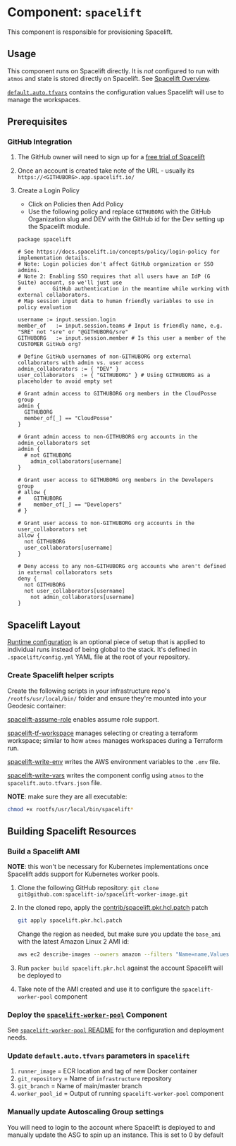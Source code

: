# Component: `spacelift`

This component is responsible for provisioning Spacelift.

## Usage

This component runs on Spacelift directly. It is _not_ configured to run with `atmos` and state is stored directly on Spacelift. See [Spacelift Overview](docs/spacelift-overview.md).

[`default.auto.tfvars`](default.auto.tfvars) contains the configuration values Spacelift will use to manage the workspaces.

## Prerequisites

### GitHub Integration

1. The GitHub owner will need to sign up for a [free trial of Spacelift](https://spacelift.io/free-trial.html)
2. Once an account is created take note of the URL - usually its `https://<GITHUBORG>.app.spacelift.io/`
3. Create a Login Policy

   - Click on Policies then Add Policy
   - Use the following policy and replace `GITHUBORG` with the GitHub Organization slug and DEV with the GitHub id for the Dev setting up the Spacelift module.

   ```rego
   package spacelift

   # See https://docs.spacelift.io/concepts/policy/login-policy for implementation details.
   # Note: Login policies don't affect GitHub organization or SSO admins.
   # Note 2: Enabling SSO requires that all users have an IdP (G Suite) account, so we'll just use
   #          GitHub authentication in the meantime while working with external collaborators.
   # Map session input data to human friendly variables to use in policy evaluation

   username	:= input.session.login
   member_of   := input.session.teams # Input is friendly name, e.g. "SRE" not "sre" or "@GITHUBORG/sre"
   GITHUBORG   := input.session.member # Is this user a member of the CUSTOMER GitHub org?

   # Define GitHub usernames of non-GITHUBORG org external collaborators with admin vs. user access
   admin_collaborators := { "DEV" }
   user_collaborators  := { "GITHUBORG" } # Using GITHUBORG as a placeholder to avoid empty set

   # Grant admin access to GITHUBORG org members in the CloudPosse group
   admin {
     GITHUBORG
     member_of[_] == "CloudPosse"
   }

   # Grant admin access to non-GITHUBORG org accounts in the admin_collaborators set
   admin {
     # not GITHUBORG
       admin_collaborators[username]
   }

   # Grant user access to GITHUBORG org members in the Developers group
   # allow {
   # 	GITHUBORG
   # 	member_of[_] == "Developers"
   # }

   # Grant user access to non-GITHUBORG org accounts in the user_collaborators set
   allow {
     not GITHUBORG
     user_collaborators[username]
   }

   # Deny access to any non-GITHUBORG org accounts who aren't defined in external collaborators sets
   deny {
     not GITHUBORG
     not user_collaborators[username]
       not admin_collaborators[username]
   }
   ```

## Spacelift Layout

[Runtime configuration](https://docs.spacelift.io/concepts/configuration/runtime-configuration) is an optional piece of setup that is applied to individual runs instead of being global to the stack. It's defined in `.spacelift/config.yml` YAML file at the root of your repository.

### Create Spacelift helper scripts

Create the following scripts in your infrastructure repo's `/rootfs/usr/local/bin/` folder and ensure they're mounted into your Geodesic container:

[spacelift-assume-role](./bin/spacelift-assume-role) enables assume role support.

[spacelift-tf-workspace](./bin/spacelift-tf-workspace) manages selecting or creating a terraform workspace; similar to how `atmos` manages workspaces during a Terraform run.

[spacelift-write-env](./bin/spacelift-write-env) writes the AWS environment variables to the `.env` file.

[spacelift-write-vars](./bin/spacelift-write-vars) writes the component config using `atmos` to the `spacelift.auto.tfvars.json` file.

**NOTE**: make sure they are all executable:

```bash
chmod +x rootfs/usr/local/bin/spacelift*
```

## Building Spacelift Resources

### Build a Spacelift AMI

**NOTE**: this won't be necessary for Kubernetes implementations once Spacelift adds support for Kubernetes worker pools.

1. Clone the following GitHub repository: `git clone git@github.com:spacelift-io/spacelift-worker-image.git`
2. In the cloned repo, apply the [contrib/spacelift.pkr.hcl.patch](contrib/spacelift.pkr.hcl.patch) patch

   ```bash
   git apply spacelift.pkr.hcl.patch
   ```

   Change the region as needed, but make sure you update the `base_ami` with the latest Amazon Linux 2 AMI id:

   ```bash
   aws ec2 describe-images --owners amazon --filters "Name=name,Values=amzn2-ami-hvm-2.0.202*-x86_64-gp2" --query 'sort_by(Images, &CreationDate)[-1]'
   ```

3. Run `packer build spacelift.pkr.hcl` against the account Spacelift will be deployed to
4. Take note of the AMI created and use it to configure the `spacelift-worker-pool` component

### Deploy the [`spacelift-worker-pool`](../spacelift-worker-pool) Component

See [`spacelift-worker-pool` README](../spacelift-worker-pool/README.md) for the configuration and deployment needs.

### Update `default.auto.tfvars` parameters in `spacelift`

1. `runner_image` = ECR location and tag of new Docker container
2. `git_repository` = Name of `infrastructure` repository
3. `git_branch` = Name of main/master branch
4. `worker_pool_id` = Output of running `spacelift-worker-pool` component

### Manually update Autoscaling Group settings

You will need to login to the account where Spacelift is deployed to and manually update the ASG to spin up an instance. This is set to 0 by default
